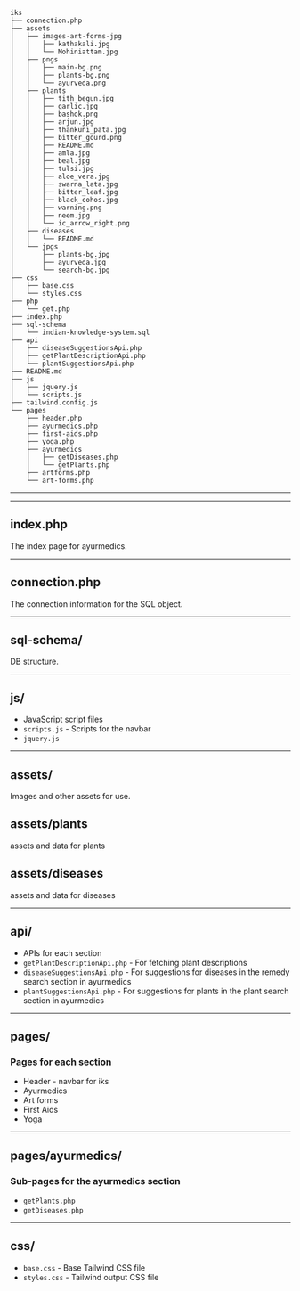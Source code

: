 

```
iks
├── connection.php
├── assets
│   ├── images-art-forms-jpg
│   │   ├── kathakali.jpg
│   │   └── Mohiniattam.jpg
│   ├── pngs
│   │   ├── main-bg.png
│   │   ├── plants-bg.png
│   │   └── ayurveda.png
│   ├── plants
│   │   ├── tith_begun.jpg
│   │   ├── garlic.jpg
│   │   ├── bashok.png
│   │   ├── arjun.jpg
│   │   ├── thankuni_pata.jpg
│   │   ├── bitter_gourd.png
│   │   ├── README.md
│   │   ├── amla.jpg
│   │   ├── beal.jpg
│   │   ├── tulsi.jpg
│   │   ├── aloe_vera.jpg
│   │   ├── swarna_lata.jpg
│   │   ├── bitter_leaf.jpg
│   │   ├── black_cohos.jpg
│   │   ├── warning.png
│   │   ├── neem.jpg
│   │   └── ic_arrow_right.png
│   ├── diseases
│   │   └── README.md
│   └── jpgs
│       ├── plants-bg.jpg
│       ├── ayurveda.jpg
│       └── search-bg.jpg
├── css
│   ├── base.css
│   └── styles.css
├── php
│   └── get.php
├── index.php
├── sql-schema
│   └── indian-knowledge-system.sql
├── api
│   ├── diseaseSuggestionsApi.php
│   ├── getPlantDescriptionApi.php
│   └── plantSuggestionsApi.php
├── README.md
├── js
│   ├── jquery.js
│   └── scripts.js
├── tailwind.config.js
└── pages
    ├── header.php
    ├── ayurmedics.php
    ├── first-aids.php
    ├── yoga.php
    ├── ayurmedics
    │   ├── getDiseases.php
    │   └── getPlants.php
    ├── artforms.php
    └── art-forms.php

```

---

---

## index.php

The index page for ayurmedics.

---

## connection.php

The connection information for the SQL object.

---

## sql-schema/

DB structure.

---

## js/

- JavaScript script files
- `scripts.js` - Scripts for the navbar
- `jquery.js`

---

## assets/

Images and other assets for use.

## assets/plants

assets and data for plants 

## assets/diseases 

assets and data for diseases

---

## api/

- APIs for each section
- `getPlantDescriptionApi.php` - For fetching plant descriptions
- `diseaseSuggestionsApi.php` - For suggestions for diseases in the remedy search section in ayurmedics
- `plantSuggestionsApi.php` - For suggestions for plants in the plant search section in ayurmedics

---

## pages/

### Pages for each section
- Header - navbar for iks
- Ayurmedics
- Art forms
- First Aids
- Yoga

---

## pages/ayurmedics/

### Sub-pages for the ayurmedics section

- `getPlants.php`
- `getDiseases.php`

---

## css/

- `base.css` - Base Tailwind CSS file
- `styles.css` - Tailwind output CSS file